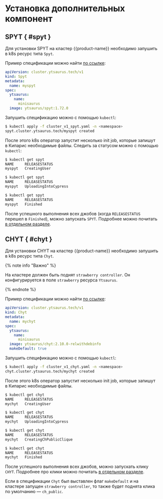 # Установка дополнительных компонент

## SPYT { #spyt }

Для установки SPYT на кластер {{product-name}} необходимо запушить в k8s ресурс типа `Spyt`.

Пример спецификации можно найти [по ссылке](https://github.com/ytsaurus/yt-k8s-operator/blob/main/config/samples/cluster_v1_spyt.yaml):
```yaml
apiVersion: cluster.ytsaurus.tech/v1
kind: Spyt
metadata:
  name: myspyt
spec:
  ytsaurus:
    name:
      minisaurus
  image: ytsaurus/spyt:1.72.0
```

Запушить спецификацию можно с помощью `kubectl`:

```bash
$ kubectl apply -f cluster_v1_spyt.yaml -n <namespace>
spyt.cluster.ytsaurus.tech/myspyt created
```

После этого k8s оператор запустит несколько init job, которые запишут в Кипарис необходимые файлы. Следить за статусом можно с помощью `kubectl`:

```bash
$ kubectl get spyt
NAME     RELEASESTATUS
myspyt   CreatingUser

$ kubectl get spyt
NAME     RELEASESTATUS
myspyt   UploadingIntoCypress

$ kubectl get spyt
NAME     RELEASESTATUS
myspyt   Finished
```

После успешного выполнения всех джобов (когда `RELEASESTATUS` перешел в `Finished`), можно запускать `SPYT`. Подробнее можно почитать [в отдельном разделе](../../user-guide/data-processing/spyt/quick-start).

## CHYT { #chyt }

Для установки CHYT на кластер {{product-name}} необходимо запушить в k8s ресурс типа `Chyt`.

{% note info "Важно" %}

На кластере должен быть поднят `strawberry controller`. Он конфигурируется в поле `strawberry` ресурса `Ytsaurus`.

{% endnote %}

Пример спецификации можно найти [по ссылке](https://github.com/ytsaurus/yt-k8s-operator/blob/main/config/samples/cluster_v1_chyt.yaml):
```yaml
apiVersion: cluster.ytsaurus.tech/v1
kind: Chyt
metadata:
  name: mychyt
spec:
  ytsaurus:
    name:
      minisaurus
  image: ytsaurus/chyt:2.10.0-relwithdebinfo
  makeDefault: true
```

Запушить спецификацию можно с помощью `kubectl`:

```bash
$ kubectl apply -f cluster_v1_chyt.yaml -n <namespace>
chyt.cluster.ytsaurus.tech/mychyt created
```

После этого k8s оператор запустит несколько init job, которые запишут в Кипарис необходимые файлы.

```bash
$ kubectl get chyt
NAME     RELEASESTATUS
mychyt   CreatingUser

$ kubectl get chyt
NAME     RELEASESTATUS
mychyt   UploadingIntoCypress

$ kubectl get chyt
NAME     RELEASESTATUS
mychyt   CreatingChPublicClique

$ kubectl get chyt
NAME     RELEASESTATUS
mychyt   Finished
```

После успешного выполнения всех джобов, можно запускать клику `CHYT`. Подробнее про клики можно почитать [в отдельном разделе](../../user-guide/data-processing/chyt/cliques/start).

Если в спецификации `Chyt` был выставлен флаг `makeDefault` и на кластере запущен `strawberry controller`, то также будет поднята клика по умолчанию  — `ch_public`.

